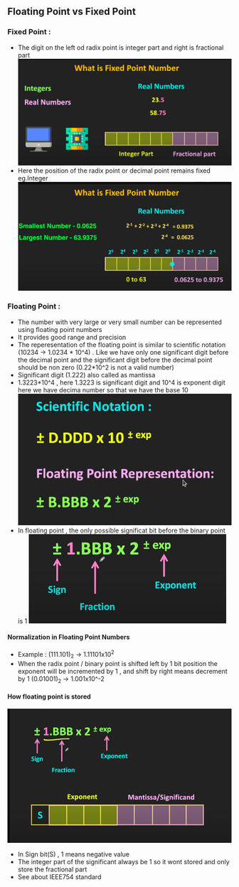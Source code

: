 ## Floating Point vs Fixed Point
### Fixed  Point : 
* The digit on the left od radix point is integer part and right is fractional part
![alt text](image-3.png)
* Here the position of the radix point or decimal point remains fixed eg.Integer
![alt text](image-2.png)
### Floating Point : 
* The number with very large or very small number can be represented using floating point numbers
* It provides good range and precision
* The reperesentation of the floating point is similar to scientific notation (10234 -> 1.0234 * 10^4) . Like we have only one significant digit before the decimal point and the significant digit before the decimal point should be non zero (0.22*10^2  is not a valid number)
* Significant digit (1.222) also called as mantissa
* 1.3223*10^4 , here 1.3223 is significant digit and 10^4 is exponent digit here we have decima number so that we have the base 10
![alt text](image-4.png)
* In floating point , the only possible significat bit before the binary point is 1
![alt text](image-5.png)
#### Normalization in Floating Point Numbers
* Example : (111.101)<sub>2</sub> -> 1.11101x10<sup>2</sup>
* When the radix point / binary point is shifted left by 1 bit position the exponent will be incremented by 1 , and shift by right means decrement by 1 (0.01001)<sub>2</sub> -> 1.001x10^-2
#### How floating point is stored
![alt text](image-6.png)
* In Sign bit(S) , 1 means negative value
* The integer part of the significant always be 1 so it wont stored and only store the fractional part 
* See about IEEE754 standard